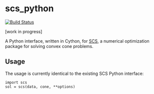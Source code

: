 # scs_python
[![Build Status](https://travis-ci.org/ajfriend/scs_python.svg?branch=master)](https://travis-ci.org/ajfriend/scs_python)

[work in progress]

A Python interface, written in Cython, for [SCS](https://github.com/cvxgrp/scs), a numerical optimization package for solving convex cone problems.

## Usage
The usage is currently identical to the existing SCS Python interface: 
```
import scs
sol = scs(data, cone, **options)
```
